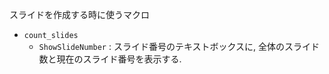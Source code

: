 スライドを作成する時に使うマクロ

- `count_slides`
    - `ShowSlideNumber` : スライド番号のテキストボックスに, 全体のスライド数と現在のスライド番号を表示する.
